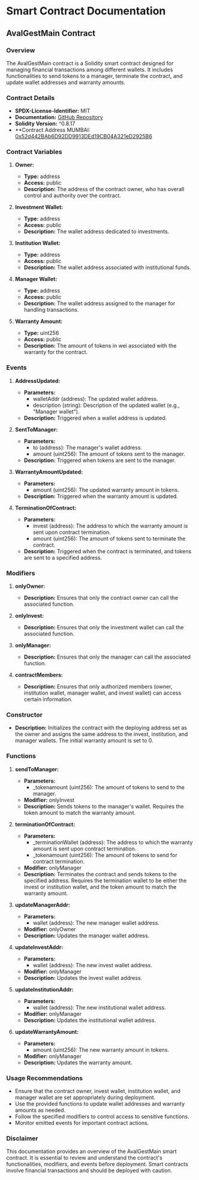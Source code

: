 # Smart Contract Documentation

## AvalGestMain Contract

### Overview

The AvalGestMain contract is a Solidity smart contract designed for managing financial transactions among different wallets. It includes functionalities to send tokens to a manager, terminate the contract, and update wallet addresses and warranty amounts.

### Contract Details

- **SPDX-License-Identifier:** MIT
- **Documentation:** [GitHub Repository](https://github.com/Equipe-Hub-co-Hackathon-TN/smart-contracts)
- **Solidity Version:** ^0.8.17
- **Contract Address MUMBAI: [0x52d442BAb6D92DD9913DEd19CB04A321eD2925B6](https://mumbai.polygonscan.com/address/0x52d442BAb6D92DD9913DEd19CB04A321eD2925B6#code)

### Contract Variables

1. **Owner:**
   - **Type:** address
   - **Access:** public
   - **Description:** The address of the contract owner, who has overall control and authority over the contract.

2. **Investment Wallet:**
   - **Type:** address
   - **Access:** public
   - **Description:** The wallet address dedicated to investments.

3. **Institution Wallet:**
   - **Type:** address
   - **Access:** public
   - **Description:** The wallet address associated with institutional funds.

4. **Manager Wallet:**
   - **Type:** address
   - **Access:** public
   - **Description:** The wallet address assigned to the manager for handling transactions.

5. **Warranty Amount:**
   - **Type:** uint256
   - **Access:** public
   - **Description:** The amount of tokens in wei associated with the warranty for the contract.

### Events

1. **AddressUpdated:**
   - **Parameters:**
     - walletAddr (address): The updated wallet address.
     - description (string): Description of the updated wallet (e.g., "Manager wallet").
   - **Description:** Triggered when a wallet address is updated.

2. **SentToManager:**
   - **Parameters:**
     - to (address): The manager's wallet address.
     - amount (uint256): The amount of tokens sent to the manager.
   - **Description:** Triggered when tokens are sent to the manager.

3. **WarrantyAmountUpdated:**
   - **Parameters:**
     - amount (uint256): The updated warranty amount in tokens.
   - **Description:** Triggered when the warranty amount is updated.

4. **TerminationOfContract:**
   - **Parameters:**
     - invest (address): The address to which the warranty amount is sent upon contract termination.
     - amount (uint256): The amount of tokens sent to terminate the contract.
   - **Description:** Triggered when the contract is terminated, and tokens are sent to a specified address.

### Modifiers

1. **onlyOwner:**
   - **Description:** Ensures that only the contract owner can call the associated function.

2. **onlyInvest:**
   - **Description:** Ensures that only the investment wallet can call the associated function.

3. **onlyManager:**
   - **Description:** Ensures that only the manager can call the associated function.

4. **contractMembers:**
   - **Description:** Ensures that only authorized members (owner, institution wallet, manager wallet, and invest wallet) can access certain information.

### Constructor

- **Description:** Initializes the contract with the deploying address set as the owner and assigns the same address to the invest, institution, and manager wallets. The initial warranty amount is set to 0.

### Functions

1. **sendToManager:**
   - **Parameters:**
     - _tokenamount (uint256): The amount of tokens to send to the manager.
   - **Modifier:** onlyInvest
   - **Description:** Sends tokens to the manager's wallet. Requires the token amount to match the warranty amount.

2. **terminationOfContract:**
   - **Parameters:**
     - _terminationWallet (address): The address to which the warranty amount is sent upon contract termination.
     - _tokenamount (uint256): The amount of tokens to send for contract termination.
   - **Modifier:** onlyManager
   - **Description:** Terminates the contract and sends tokens to the specified address. Requires the termination wallet to be either the invest or institution wallet, and the token amount to match the warranty amount.

3. **updateManagerAddr:**
   - **Parameters:**
     - wallet (address): The new manager wallet address.
   - **Modifier:** onlyOwner
   - **Description:** Updates the manager wallet address.

4. **updateInvestAddr:**
   - **Parameters:**
     - wallet (address): The new invest wallet address.
   - **Modifier:** onlyManager
   - **Description:** Updates the invest wallet address.

5. **updateInstitutionAddr:**
   - **Parameters:**
     - wallet (address): The new institutional wallet address.
   - **Modifier:** onlyManager
   - **Description:** Updates the institutional wallet address.

6. **updateWarrantyAmount:**
   - **Parameters:**
     - amount (uint256): The new warranty amount in tokens.
   - **Modifier:** onlyManager
   - **Description:** Updates the warranty amount.

### Usage Recommendations

- Ensure that the contract owner, invest wallet, institution wallet, and manager wallet are set appropriately during deployment.
- Use the provided functions to update wallet addresses and warranty amounts as needed.
- Follow the specified modifiers to control access to sensitive functions.
- Monitor emitted events for important contract actions.

### Disclaimer

This documentation provides an overview of the AvalGestMain smart contract. It is essential to review and understand the contract's functionalities, modifiers, and events before deployment. Smart contracts involve financial transactions and should be deployed with caution.